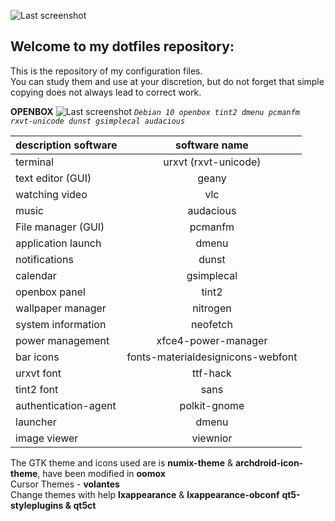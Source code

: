 ![Last screenshot](https://raw.githubusercontent.com/GhostKraft/dotfiles/master/.wallpaper/logo%20DF_GK.png)
## Welcome to my dotfiles repository:
This is the repository of my configuration files.
<br />You can study them and use at your discretion, but do not forget that simple copying does not always lead to correct work.


**OPENBOX**
![Last screenshot](https://raw.githubusercontent.com/GhostKraft/dotfiles/master/screenshot/openbox/openbox-grey-dragon.png)
*`Debian 10 openbox tint2 dmenu pcmanfm rxvt-unicode dunst gsimplecal audacious`*




| description software     |      software name       |
| ------------------------ |:------------------------:|
| terminal                 | urxvt (rxvt-unicode)     |
| text editor  (GUI)       | geany             		    |
| watching video           | vlc           	  	  |
| music                    | audacious	       	  	  |
| File manager (GUI)       | pcmanfm           	      |
| application launch       | dmenu      			        |
| notifications            | dunst            	   	  |
| calendar                 | gsimplecal      		      |
| openbox panel            | tint2           		      |
| wallpaper manager        | nitrogen          		    |
| system information       | neofetch          	      |
| power management         | xfce4-power-manager   	  |
| bar icons                |  fonts-materialdesignicons-webfont         |
| urxvt font               | ttf-hack                 |
| tint2 font               | sans   |
| authentication-agent     | polkit-gnome             |
| launcher                 | dmenu                    |
| image viewer             | viewnior                 |


The GTK theme and icons used are is **numix-theme** & **archdroid-icon-theme**, have been modified in **oomox**
<br />Cursor Themes - **volantes**
<br />Сhange themes with help **lxappearance** & **lxappearance-obconf** **qt5-styleplugins & qt5ct**
